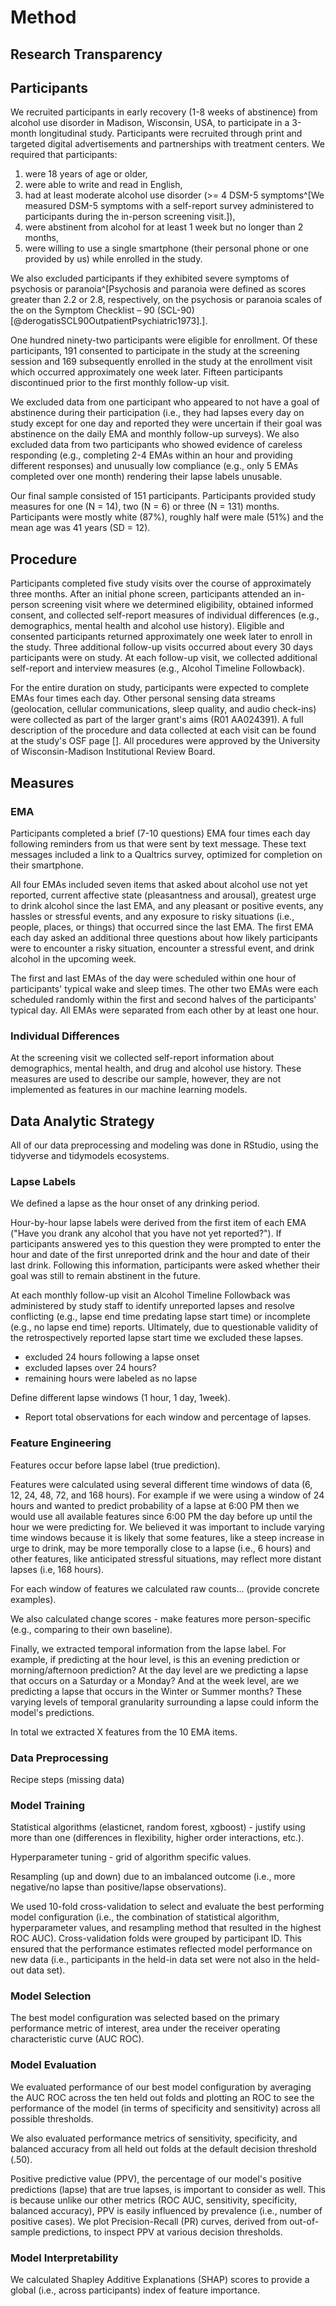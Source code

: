 # Method
## Research Transparency

## Participants
We recruited participants in early recovery (1-8 weeks of abstinence) from alcohol use disorder in Madison, Wisconsin, USA, to participate in a 3-month longitudinal study. Participants were recruited through print and targeted digital advertisements and partnerships with treatment centers. We required that participants:

1.  were 18 years of age or older,
2.  were able to write and read in English,
3.  had at least moderate alcohol use disorder (\>= 4 DSM-5 symptoms^[We measured DSM-5 symptoms with a self-report survey administered to participants during the in-person screening visit.]),
4.  were abstinent from alcohol for at least 1 week but no longer than 2 months,
5.  were willing to use a single smartphone (their personal phone or one provided by us) while enrolled in the study.

We also excluded participants if they exhibited severe symptoms of psychosis or paranoia^[Psychosis and paranoia were defined as scores greater than 2.2 or 2.8, respectively, on the psychosis or paranoia scales of the on the Symptom Checklist – 90 (SCL-90) [@derogatisSCL90OutpatientPsychiatric1973].]. 

One hundred ninety-two participants were eligible for enrollment. Of these participants, 191 consented to participate in the study at the screening session and 169 subsequently enrolled in the study at the enrollment visit which occurred approximately one week later. Fifteen participants discontinued prior to the first monthly follow-up visit. 

We excluded data from one participant who appeared to not have a goal of abstinence during their participation (i.e., they had lapses every day on study except for one day and reported they were uncertain if their goal was abstinence on the daily EMA and monthly follow-up surveys). We also excluded data from two participants who showed evidence of careless responding (e.g., completing 2-4 EMAs within an hour and providing different responses) and unusually low compliance (e.g., only 5 EMAs completed over one month) rendering their lapse labels unusable. 

Our final sample consisted of 151 participants. Participants provided study measures for one (N = 14), two (N = 6) or three (N = 131) months. Participants were mostly white (87%), roughly half were male (51%) and the mean age was 41 years (SD = 12). 

<!--Consider reporting other information like: Participants were on study for an average of 85 days out of the possible 90 days. Participants had endorsed using on average 4 other types of drugs (not including alcohol) over their lifetime. Additionally, participants on average scored a 9 on a self-report version of the DSM-5 symptom criteria for alcohol use disorder. Generally, scores of 2-3 are considered mild, 4-5 are considered moderate, and 6+ considered severe alcohol use disorder.-->

<!--Discuss if we want any demographic/AUD history/mental health tables or flowchart of participant retention.-->

## Procedure
Participants completed five study visits over the course of approximately three months. After an initial phone screen, participants attended an in-person screening visit where we determined eligibility, obtained informed consent, and collected self-report measures of individual differences (e.g., demographics, mental health and alcohol use history). Eligible and consented participants returned approximately one week later to enroll in the study. Three additional follow-up visits  occurred about every 30 days participants were on study. At each follow-up visit, we collected additional self-report and interview measures (e.g., Alcohol Timeline Followback).

For the entire duration on study, participants were expected to complete EMAs four times each day. Other personal sensing data streams (geolocation, cellular communications, sleep quality, and audio check-ins) were collected as part of the larger grant's aims (R01 AA024391). A full description of the procedure and data collected at each visit can be found at the study's OSF page [<!--Insert link here-->]. All procedures were approved by the University of Wisconsin-Madison Institutional Review Board.

## Measures
### EMA
Participants completed a brief (7-10 questions) EMA four times each day following reminders from us that were sent by text message. These text messages included a link to a Qualtrics survey, optimized for completion on their smartphone. 

All four EMAs included seven items that asked about alcohol use not yet reported, current affective state (pleasantness and arousal), greatest urge to drink alcohol since the last EMA, and any pleasant or positive events, any hassles or stressful events, and any exposure to risky situations (i.e., people, places, or things) that occurred since the last EMA. The first EMA each day asked an additional three questions about how likely participants were to encounter a risky situation, encounter a stressful event, and drink alcohol in the upcoming week. 

The first and last EMAs of the day were scheduled within one hour of participants' typical wake and sleep times. The other two EMAs were each scheduled randomly within the first and second halves of the participants' typical day. All EMAs were separated from each other by at least one hour.

### Individual Differences
At the screening visit we collected self-report information about demographics, mental health, and drug and alcohol use history. These measures are used to describe our sample, however, they are not implemented as features in our machine learning models.<!--How much info do we want to include about these measures?-->

## Data Analytic Strategy
All of our data preprocessing and modeling was done in RStudio, using the tidyverse and tidymodels ecosystems. <!--Add version numbers and references-->

### Lapse Labels
<!--citation for validity of self-reported alcohol use: https://pubmed.ncbi.nlm.nih.gov/26160523/-->

<!--I put this section before feature engineering section because in next session we refer to fact we derived some features from the lapse labels, the fact that features occur before the lapse label, and we may want to already have an understanding of lapse windows when explaining feature windows-->
We defined a lapse as the hour onset of any drinking period. 

Hour-by-hour lapse labels were derived from the first item of each EMA ("Have you drank any alcohol that you have not yet reported?"). If participants answered yes to this question they were prompted to enter the hour and date of the first unreported drink and the hour and date of their last drink. Following this information, participants were asked whether their goal was still to remain abstinent in the future. 

At each monthly follow-up visit an Alcohol Timeline Followback was administered by study staff to identify unreported lapses and resolve conflicting (e.g., lapse end time predating lapse start time) or incomplete (e.g., no lapse end time) reports. Ultimately, due to questionable validity of the retrospectively reported lapse start time we excluded these lapses. <!--elaborate on the process--> 

- excluded 24 hours following a lapse onset
- excluded lapses over 24 hours?
- remaining hours were labeled as no lapse

Define different lapse windows (1 hour, 1 day, 1week). 
- Report total observations for each window and percentage of lapses.

<!--Maybe include: Across participants there were a total of 1029 unique lapses. There was variation in the frequency of lapses, ranging from 0-75 lapses per participant (M = 6.8, SD = 12.0). Only 56% of participants (N = 84) reported a lapse. However, this was expected since our participants all had a goal of abstinence from alcohol.-->

### Feature Engineering
Features occur before lapse label (true prediction).

Features were calculated using several different time windows of data (6, 12, 24, 48, 72, and 168 hours). For example if we were using a window of 24 hours and wanted to predict probability of a lapse at 6:00 PM then we would use all available features since 6:00 PM the day before up until the hour we were predicting for. We believed it was important to include varying time windows because it is likely that some features, like a steep increase in urge to drink, may be more temporally close to a lapse (i.e., 6 hours) and other features, like anticipated stressful situations, may reflect more distant lapses (i.e, 168 hours). <!--Add example for predicting a day or week level lapse?-->

For each window of features we calculated raw counts... (provide concrete examples).

We also calculated change scores - make features more person-specific (e.g., comparing to their own baseline). 

Finally, we extracted temporal information from the lapse label. For example, if predicting at the hour level, is this an evening prediction or morning/afternoon prediction? At the day level are we predicting a lapse that occurs on a Saturday or a Monday? And at the week level, are we predicting a lapse that occurs in the Winter or Summer months? These varying levels of temporal granularity surrounding a lapse could inform the model's predictions.

In total we extracted X features from the 10 EMA items.

### Data Preprocessing

Recipe steps (missing data)

### Model Training
Statistical algorithms (elasticnet, random forest, xgboost) - justify using more than one (differences in flexibility, higher order interactions, etc.).

Hyperparameter tuning - grid of algorithm specific values. <!--How much information to include?-->

Resampling (up and down) due to an imbalanced outcome (i.e., more negative/no lapse than positive/lapse observations). 

We used 10-fold cross-validation to select and evaluate the best performing model configuration (i.e., the combination of statistical algorithm, hyperparameter values, and resampling method that resulted in the highest ROC AUC). Cross-validation folds were grouped by participant ID. This ensured that the performance estimates reflected model performance on new data (i.e., participants in the held-in data set were not also in the held-out data set). 


### Model Selection
The best model configuration was selected based on the primary performance metric of interest, area under the receiver operating characteristic curve (AUC ROC).  


### Model Evaluation
We evaluated performance of our best model configuration by averaging the AUC ROC across the ten held out folds and plotting an ROC to see the performance of the model (in terms of specificity and sensitivity) across all possible thresholds. 

<!--Citation for ROC cutoffs - https://journals.copmadrid.org/ejpalc/art/ejpalc2018a5 (.58 = small effect size, .69 = medium effect size, .79 = large effect size, corresponding to Cohen's d of .2, .5, .8 respectively).-->

We also evaluated performance metrics of sensitivity, specificity, and balanced accuracy from all held out folds at the default decision threshold (.50).

Positive predictive value (PPV), the percentage of our model's positive predictions (lapse) that are true lapses, is important to consider as well. This is because unlike our other metrics (ROC AUC, sensitivity, specificity, balanced accuracy), PPV is easily influenced by prevalence (i.e., number of positive cases). <!--elaborate on why this is important to consider--> We plot Precision-Recall (PR) curves, derived from out-of-sample predictions, to inspect PPV at various decision thresholds.

### Model Interpretability
We calculated Shapley Additive Explanations (SHAP) scores to provide a global (i.e., across participants) index of feature importance. 

